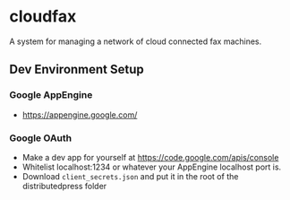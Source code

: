 cloudfax
========

A system for managing a network of cloud connected fax machines.

## Dev Environment Setup

### Google AppEngine

* https://appengine.google.com/

### Google OAuth

* Make a dev app for yourself at https://code.google.com/apis/console
* Whitelist localhost:1234 or whatever your AppEngine localhost port is.
* Download `client_secrets.json` and put it in the root of the distributedpress folder

